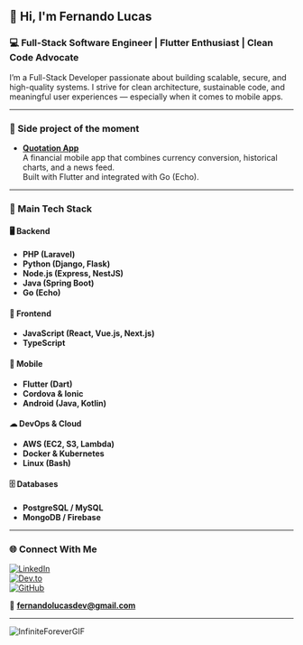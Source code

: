 ## 👋 Hi, I'm Fernando Lucas

### 💻 Full-Stack Software Engineer | Flutter Enthusiast | Clean Code Advocate

I’m a Full-Stack Developer passionate about building scalable, secure, and high-quality systems.
I strive for clean architecture, sustainable code, and meaningful user experiences — especially when it comes to mobile apps.

---

### 🚀 Side project of the moment

- [**Quotation App**](https://github.com/FernandoLucasDev/quotation_app)  
  A financial mobile app that combines currency conversion, historical charts, and a news feed.  
  Built with Flutter and integrated with Go (Echo).

---

### 🔧 Main Tech Stack

#### 🖥 Backend
- **PHP (Laravel)** 
- **Python (Django, Flask)**
- **Node.js (Express, NestJS)**
- **Java (Spring Boot)**
- **Go (Echo)**

#### 🎨 Frontend
- **JavaScript (React, Vue.js, Next.js)**
- **TypeScript**

#### 📱 Mobile
- **Flutter (Dart)**
- **Cordova & Ionic**
- **Android (Java, Kotlin)**

#### ☁ DevOps & Cloud
- **AWS (EC2, S3, Lambda)**
- **Docker & Kubernetes**
- **Linux (Bash)**

#### 🗄 Databases
- **PostgreSQL / MySQL**
- **MongoDB / Firebase**
  
---

### 🌐 Connect With Me

[![LinkedIn](https://img.shields.io/badge/LinkedIn-0077B5?style=for-the-badge&logo=linkedin&logoColor=white)](https://www.linkedin.com/in/fernando-lucas-1a9b73202/)  
[![Dev.to](https://img.shields.io/badge/dev.to-0A0A0A?style=for-the-badge&logo=devdotto&logoColor=white)](https://dev.to/fernandolucasdev)  
[![GitHub](https://img.shields.io/badge/GitHub-100000?style=for-the-badge&logo=github&logoColor=white)](https://github.com/FernandoLucasDev)

📩 **fernandolucasdev@gmail.com**

---

![InfiniteForeverGIF](https://github.com/FernandoLucasDev/FernandoLucasDev/assets/103616122/64ec5b74-b1b5-4e1a-a1d5-749369e8ebb7)

